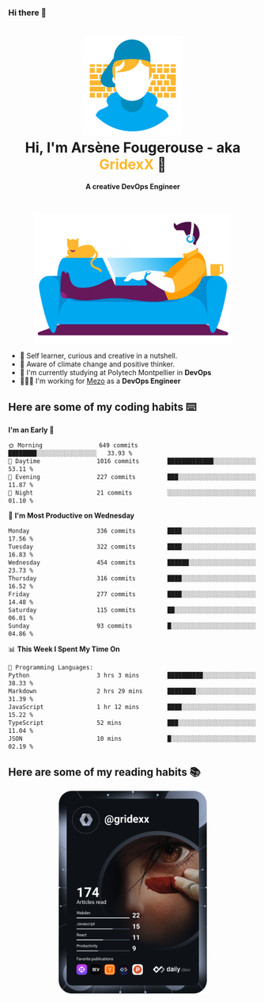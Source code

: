 ### Hi there 👋

<!--
**GridexX/gridexx** is a ✨ _special_ ✨ repository because its `README.md` (this file) appears on your GitHub profile.

Here are some ideas to get you started:

- 🔭 I’m currently working on ...
- 🌱 I’m currently learning ...
- 👯 I’m looking to collaborate on ...
- 🤔 I’m looking for help with ...
- 💬 Ask me about ...
- 📫 How to reach me: ...
- 😄 Pronouns: ...
- ⚡ Fun fact: ...
-->


<!-- Header -->
<h1 align="center">
  <img src="./images/user_profile.png" width="200">
  <br>
  Hi, I'm Arsène Fougerouse - aka <span style="color:#ffb72e">GridexX</span> 👋
</h1>


<p align="center">
  <b>A creative DevOps Engineer </b>
</p>
<br/>
<p align="center">
  <img src="./images/man_couch.png" width="400">
</p>

- 🎨 Self learner, curious and creative in a nutshell. 
- 🌱 Aware of climate change and positive thinker.
- 📕 I'm currently studying at Polytech Montpellier in **DevOps**
- 👨🏻‍💻 I'm working for [Mezo](https://meso-lr.umontpellier.fr/) as a **DevOps Engineer**


## Here are some of my coding habits ⌨️

<!-- Add a section about tech and Ops stack
  Like this one : https://github.com/Xanthus58#-tech-stack
-->
<!--START_SECTION:waka-->
**I'm an Early 🐤** 

```text
🌞 Morning                649 commits         ████████░░░░░░░░░░░░░░░░░   33.93 % 
🌆 Daytime                1016 commits        █████████████░░░░░░░░░░░░   53.11 % 
🌃 Evening                227 commits         ███░░░░░░░░░░░░░░░░░░░░░░   11.87 % 
🌙 Night                  21 commits          ░░░░░░░░░░░░░░░░░░░░░░░░░   01.10 % 
```
📅 **I'm Most Productive on Wednesday** 

```text
Monday                   336 commits         ████░░░░░░░░░░░░░░░░░░░░░   17.56 % 
Tuesday                  322 commits         ████░░░░░░░░░░░░░░░░░░░░░   16.83 % 
Wednesday                454 commits         ██████░░░░░░░░░░░░░░░░░░░   23.73 % 
Thursday                 316 commits         ████░░░░░░░░░░░░░░░░░░░░░   16.52 % 
Friday                   277 commits         ████░░░░░░░░░░░░░░░░░░░░░   14.48 % 
Saturday                 115 commits         ██░░░░░░░░░░░░░░░░░░░░░░░   06.01 % 
Sunday                   93 commits          █░░░░░░░░░░░░░░░░░░░░░░░░   04.86 % 
```


📊 **This Week I Spent My Time On** 

```text
💬 Programming Languages: 
Python                   3 hrs 3 mins        ██████████░░░░░░░░░░░░░░░   38.33 % 
Markdown                 2 hrs 29 mins       ████████░░░░░░░░░░░░░░░░░   31.39 % 
JavaScript               1 hr 12 mins        ████░░░░░░░░░░░░░░░░░░░░░   15.22 % 
TypeScript               52 mins             ███░░░░░░░░░░░░░░░░░░░░░░   11.04 % 
JSON                     10 mins             █░░░░░░░░░░░░░░░░░░░░░░░░   02.19 % 
```


<!--END_SECTION:waka-->

## Here are some of my reading habits 📚
<div  align="center">
  <img src="./images/devcard.svg" width="300">
</div>

